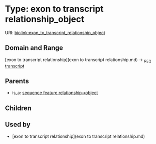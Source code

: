 
# Type: exon to transcript relationship_object




URI: [biolink:exon_to_transcript_relationship_object](https://w3id.org/biolink/vocab/exon_to_transcript_relationship_object)


## Domain and Range

[exon to transcript relationship](exon to transcript relationship.md) ->  <sub>REQ</sub> [transcript](transcript.md)

## Parents

 *  is_a: [sequence feature relationship➞object](sequence_feature_relationship_object.md)

## Children


## Used by

 * [exon to transcript relationship](exon to transcript relationship.md)
